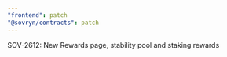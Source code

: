 ```yaml
---
"frontend": patch
"@sovryn/contracts": patch
---
```


SOV-2612: New Rewards page, stability pool and staking rewards
